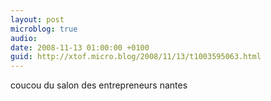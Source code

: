 ```yaml
---
layout: post
microblog: true
audio: 
date: 2008-11-13 01:00:00 +0100
guid: http://xtof.micro.blog/2008/11/13/t1003595063.html
---
```

coucou du salon des entrepreneurs nantes
